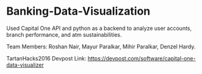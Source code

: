 # Banking-Data-Visualization
Used Capital One API and python as a backend to analyze user accounts, branch performance, and atm sustainabilities.

Team Members: Roshan Nair, Mayur Paralkar, Mihir Paralkar, Denzel Hardy.

TartanHacks2016 Devpost Link: https://devpost.com/software/capital-one-data-visualizer
